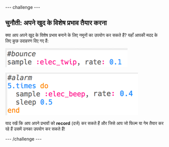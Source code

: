 \--- challenge \---

## चुनौती: अपने खुद के विशेष प्रभाव तैयार करना

क्या आप अपने खुद के विशेष प्रभाव बनाने के लिए नमूनों का उपयोग कर सकते हैं? यहाँ आपकी मदद के लिए कुछ उदाहरण दिए गए हैं:

![स्क्रीनशॉट](images/effects-bounce.png)

![स्क्रीनशॉट](images/effects-alarm.png)

याद रखें कि आप अपने प्रभावों को **record** (दर्ज) कर सकते हैं और जिसे आप जो फिल्म या गेम तैयार कर रहे हैं उसमें उनका उपयोग कर सकते हैं!

\--- /challenge \---